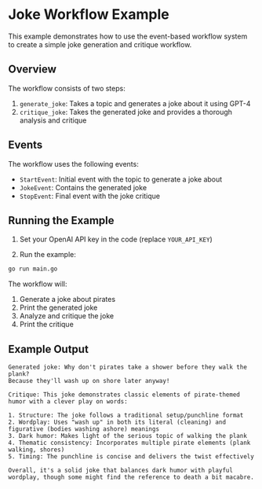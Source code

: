 # Joke Workflow Example

This example demonstrates how to use the event-based workflow system to create a simple joke generation and critique workflow.

## Overview

The workflow consists of two steps:

1. `generate_joke`: Takes a topic and generates a joke about it using GPT-4
2. `critique_joke`: Takes the generated joke and provides a thorough analysis and critique

## Events

The workflow uses the following events:

- `StartEvent`: Initial event with the topic to generate a joke about
- `JokeEvent`: Contains the generated joke
- `StopEvent`: Final event with the joke critique

## Running the Example

1. Set your OpenAI API key in the code (replace `YOUR_API_KEY`)

2. Run the example:

```bash
go run main.go
```

The workflow will:
1. Generate a joke about pirates
2. Print the generated joke
3. Analyze and critique the joke
4. Print the critique

## Example Output

```
Generated joke: Why don't pirates take a shower before they walk the plank? 
Because they'll wash up on shore later anyway!

Critique: This joke demonstrates classic elements of pirate-themed humor with a clever play on words:

1. Structure: The joke follows a traditional setup/punchline format
2. Wordplay: Uses "wash up" in both its literal (cleaning) and figurative (bodies washing ashore) meanings
3. Dark humor: Makes light of the serious topic of walking the plank
4. Thematic consistency: Incorporates multiple pirate elements (plank walking, shores)
5. Timing: The punchline is concise and delivers the twist effectively

Overall, it's a solid joke that balances dark humor with playful wordplay, though some might find the reference to death a bit macabre. 